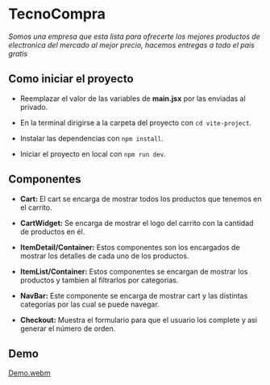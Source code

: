 # TecnoCompra

 *Somos una empresa que esta lista para ofrecerte los mejores productos de electronica del mercado al mejor precio, hacemos entregas a todo el pais gratis*

## Como iniciar el proyecto 

- Reemplazar el valor de las variables de **main.jsx** por las enviadas al privado.  

- En la terminal dirigirse a la carpeta del proyecto con `cd vite-project`.    

- Instalar las dependencias con `npm install`.   

- Iniciar el proyecto en local con `npm run dev`.

## Componentes

-  **Cart:** El cart se encarga de mostrar todos los productos que tenemos en el carrito.

- **CartWidget:** Se encarga de mostrar el logo del carrito con la cantidad de productos en él.

- **ItemDetail/Container:** Estos componentes son los encargados de mostrar los detalles de cada uno de los productos.

- **ItemList/Container:** Estos componentes se encargan de mostrar los productos y tambien al filtrarlos por categorias.

- **NavBar:** Este componente se encarga de mostrar cart y las distintas categorías por las cual se puede navegar.

- **Checkout:** Muestra el formulario para que el usuario los complete y asi generar el número de orden.

## Demo

[Demo.webm](https://github.com/nicolascarnovali/ProyectoFinalReactNicolasCarnovali/assets/130709632/852441e2-6a3f-4e6c-83b0-b12c67cd232f)
